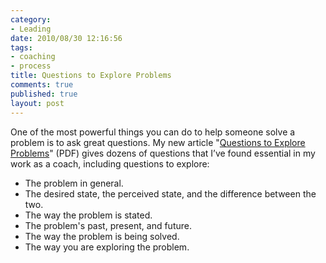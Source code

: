```yaml
--- 
category: 
- Leading
date: 2010/08/30 12:16:56
tags: 
- coaching
- process
title: Questions to Explore Problems
comments: true
published: true
layout: post
---
```


One of the most powerful things you can do to help someone solve a problem is to ask great questions. My new article "<a href="http://dhemery.com/pdf/questions_to_explore_problems.pdf">Questions to Explore Problems</a>" (PDF) gives dozens of questions that I’ve found essential in my work as a coach, including questions to explore:</p>
<ul>
<li>The problem in general.</li>
<li>The desired state, the perceived state, and the difference between the two.</li>
<li>The way the problem is stated.</li>
<li>The problem's past, present, and future.</li>
<li>The way the problem is being solved.</li>
<li>The way you are exploring the problem.</li>
</ul>
